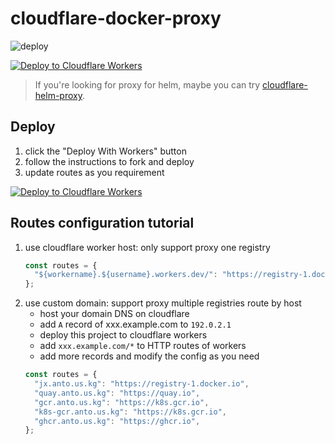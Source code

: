 # cloudflare-docker-proxy

![deploy](https://github.com/ciiiii/cloudflare-docker-proxy/actions/workflows/deploy.yaml/badge.svg)

[![Deploy to Cloudflare Workers](https://deploy.workers.cloudflare.com/button)](https://deploy.workers.cloudflare.com/?url=https://github.com/xijin285/cloudflare-docker-proxy)

> If you're looking for proxy for helm, maybe you can try [cloudflare-helm-proxy](https://github.com/xijin285/cloudflare-helm-proxy).

## Deploy

1. click the "Deploy With Workers" button
2. follow the instructions to fork and deploy
3. update routes as you requirement

[![Deploy to Cloudflare Workers](https://deploy.workers.cloudflare.com/button)](https://deploy.workers.cloudflare.com/?url=https://github.com/xijin285/cloudflare-docker-proxy)

## Routes configuration tutorial

1. use cloudflare worker host: only support proxy one registry
   ```javascript
   const routes = {
     "${workername}.${username}.workers.dev/": "https://registry-1.docker.io",
   };
   ```
2. use custom domain: support proxy multiple registries route by host
   - host your domain DNS on cloudflare
   - add `A` record of xxx.example.com to `192.0.2.1`
   - deploy this project to cloudflare workers
   - add `xxx.example.com/*` to HTTP routes of workers
   - add more records and modify the config as you need
   ```javascript
   const routes = {
     "jx.anto.us.kg": "https://registry-1.docker.io",
     "quay.anto.us.kg": "https://quay.io",
     "gcr.anto.us.kg": "https://k8s.gcr.io",
     "k8s-gcr.anto.us.kg": "https://k8s.gcr.io",
     "ghcr.anto.us.kg": "https://ghcr.io",
   };
   ```

